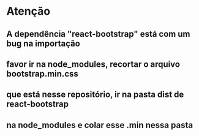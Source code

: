 # Atenção 
## A dependência "react-bootstrap" está com um bug na importação
## favor ir na node_modules, recortar o arquivo bootstrap.min.css
## que está nesse repositório, ir na pasta dist de react-bootstrap
## na node_modules e colar esse .min nessa pasta
